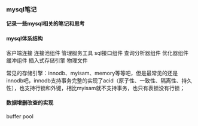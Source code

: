 ### mysql笔记
**记录一些mysql相关的笔记和思考**

#### mysql体系结构
客户端连接
连接池组件  管理服务工具  sql接口组件  查询分析器组件  优化器组件  缓冲组件
插入式存储引擎
物理文件

常见的存储引擎：innodb、myisam、memory等等吧，但是最常见的还是innodb吧，innodb支持事务完整的实现了acid（原子性、一致性、隔离性、持久性），也支持行锁和外键，相比myisam就不支持事务，也只有表锁没有行锁；


#### 数据增删改查的实现

buffer pool



